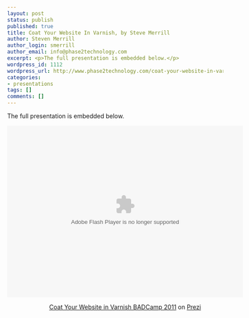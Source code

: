 ```yaml
---
layout: post
status: publish
published: true
title: Coat Your Website In Varnish, by Steve Merrill
author: Steven Merrill
author_login: smerrill
author_email: info@phase2technology.com
excerpt: <p>The full presentation is embedded below.</p>
wordpress_id: 1112
wordpress_url: http://www.phase2technology.com/coat-your-website-in-varnish-by-steve-merrill/
categories:
- presentations
tags: []
comments: []
---
```

<p>The full presentation is embedded below.</p></p>
<div class="prezi-player">
<style type="text/css" media="screen">.prezi-player { width: 550px; } .prezi-player-links { text-align: center; }</style><object id="prezi_rz6xsgdf1tx1" name="prezi_rz6xsgdf1tx1" classid="clsid:D27CDB6E-AE6D-11cf-96B8-444553540000" width="550" height="400"><param name="movie" value="http://prezi.com/bin/preziloader.swf" /><param name="allowfullscreen" value="true" /><param name="allowscriptaccess" value="always" /><param name="bgcolor" value="#ffffff" /><param name="flashvars" value="prezi_id=rz6xsgdf1tx1&lock_to_path=0&color=ffffff&autoplay=no&autohide_ctrls=0" /><embed id="preziEmbed_rz6xsgdf1tx1" name="preziEmbed_rz6xsgdf1tx1" src="http://prezi.com/bin/preziloader.swf" type="application/x-shockwave-flash" allowfullscreen="true" allowscriptaccess="always" width="550" height="400" bgcolor="#ffffff" flashvars="prezi_id=rz6xsgdf1tx1&lock_to_path=0&color=ffffff&autoplay=no&autohide_ctrls=0"></embed></object>
<div class="prezi-player-links">
<p><a title="Information on using the Varnish reverse proxy cache to speed up your website!" href="http://prezi.com/rz6xsgdf1tx1/coat-your-website-in-varnish-badcamp-2011/">Coat Your Website in Varnish BADCamp 2011</a> on <a href="http://prezi.com">Prezi</a></p><br />
</div><br />
</div></p>
